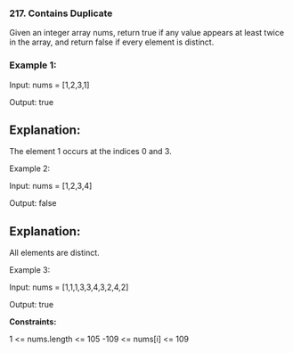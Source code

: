 ### 217. Contains Duplicate

Given an integer array nums, return true if any value appears at least twice in the array, and return false if every element is distinct.



### Example 1:

Input: nums = [1,2,3,1]

Output: true

## Explanation:

The element 1 occurs at the indices 0 and 3.

Example 2:

Input: nums = [1,2,3,4]

Output: false

## Explanation:

All elements are distinct.

Example 3:

Input: nums = [1,1,1,3,3,4,3,2,4,2]

Output: true


**Constraints:**

1 <= nums.length <= 105
-109 <= nums[i] <= 109
